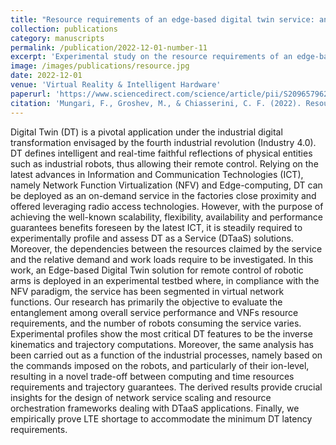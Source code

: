 ```yaml
---
title: "Resource requirements of an edge-based digital twin service: an experimental study"
collection: publications
category: manuscripts
permalink: /publication/2022-12-01-number-11
excerpt: 'Experimental study on the resource requirements of an edge-based robotic digital twin.'
image: /images/publications/resource.jpg
date: 2022-12-01
venue: 'Virtual Reality & Intelligent Hardware'
paperurl: 'https://www.sciencedirect.com/science/article/pii/S2096579622000468'
citation: 'Mungari, F., Groshev, M., & Chiasserini, C. F. (2022). Resource requirements of an edge-based digital twin service: an experimental study. Virtual Reality & Intelligent Hardware, 4(6), 506–520.'
---
```


Digital Twin (DT) is a pivotal application under the industrial digital transformation envisaged by the fourth industrial revolution (Industry 4.0). DT defines intelligent and real-time faithful reflections of physical entities such as industrial robots, thus allowing their remote control. Relying on the latest advances in Information and Communication Technologies (ICT), namely Network Function Virtualization (NFV) and Edge-computing, DT can be deployed as an on-demand service in the factories close proximity and offered leveraging radio access technologies. However, with the purpose of achieving the well-known scalability, flexibility, availability and performance guarantees benefits foreseen by the latest ICT, it is steadily required to experimentally profile and assess DT as a Service (DTaaS) solutions. Moreover, the dependencies between the resources claimed by the service and the relative demand and work loads require to be investigated. In this work, an Edge-based Digital Twin solution for remote control of robotic arms is deployed in an experimental testbed where, in compliance with the NFV paradigm, the service has been segmented in virtual network functions. Our research has primarily the objective to evaluate the entanglement among overall service performance and VNFs resource requirements, and the number of robots consuming the service varies. Experimental profiles show the most critical DT features to be the inverse kinematics and trajectory computations. Moreover, the same analysis has been carried out as a function of the industrial processes, namely based on the commands imposed on the robots, and particularly of their ion-level, resulting in a novel trade-off between computing and time resources requirements and trajectory guarantees. The derived results provide crucial insights for the design of network service scaling and resource orchestration frameworks dealing with DTaaS applications. Finally, we empirically prove LTE shortage to accommodate the minimum DT latency requirements.

